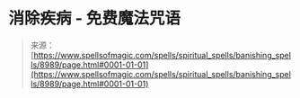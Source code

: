 <!--yml

类别：未分类

日期：2024年06月12日 18:44:42

-->

# 消除疾病 - 免费魔法咒语

> 来源：[https://www.spellsofmagic.com/spells/spiritual_spells/banishing_spells/8989/page.html#0001-01-01](https://www.spellsofmagic.com/spells/spiritual_spells/banishing_spells/8989/page.html#0001-01-01)
